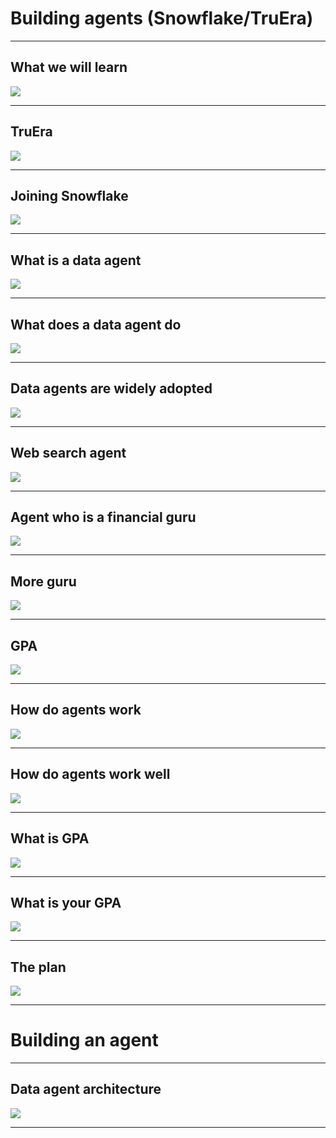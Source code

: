 # Building agents (Snowflake/TruEra)

---

## What we will learn

![](../images/01.png) 

---

## TruEra

![](../images/02.png)

---

## Joining Snowflake

![](../images/03.png)   

---

## What is a data agent

![](../images/04.png)

---

## What does a data agent do

![](../images/05.png)

---

## Data agents are widely adopted

![](../images/06.png)

---

## Web search agent

![](../images/07.png)

---

## Agent who is a financial guru

![](../images/08.png)

---

## More guru

![](../images/09.png)

---


## GPA

![](../images/10.png)

---

## How do agents work

![](../images/11.png)

---

## How do agents work well

![](../images/12.png)

---

## What is GPA

![](../images/13.png)

---

## What is your GPA

![](../images/14.png)

---

## The plan

![](../images/15.png)

---

# Building an agent

---

## Data agent architecture

![](../images/16.png)

---